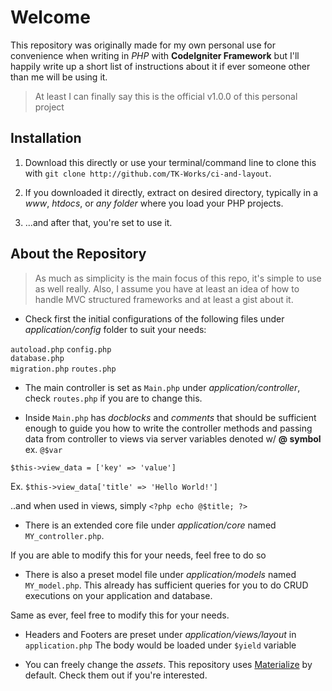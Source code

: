 # Welcome #

This repository was originally made for my own personal use for convenience when writing in *PHP* with **CodeIgniter Framework** but I'll happily write up a short list of instructions about it if ever someone other than me will be using it.

> At least I can finally say this is the official v1.0.0 of this personal project

## Installation ##

1. Download this directly or use your terminal/command line to clone this with `git clone http://github.com/TK-Works/ci-and-layout`.

2. If you downloaded it directly, extract on desired directory, typically in a *www*, *htdocs*, or *any folder* where you load your PHP projects.

3. ...and after that, you're set to use it.

## About the Repository ##

> As much as simplicity is the main focus of this repo, it's simple to use as well really.
> Also, I assume you have at least an idea of how to handle MVC structured frameworks and at least a gist about it.  

- Check first the initial configurations of the following files under *application/config* folder to suit your needs:

`autoload.php`
`config.php`  
`database.php`  
`migration.php`
`routes.php`

- The main controller is set as `Main.php` under *application/controller*, check `routes.php` if you are to change this.

- Inside `Main.php` has *docblocks* and *comments* that should be sufficient enough to guide you how to write the controller methods and passing data from controller to views via server variables denoted w/ **@ symbol** ex. `@$var`

`$this->view_data = ['key' => 'value']`

Ex. `$this->view_data['title' => 'Hello World!']`

..and when used in views, simply `<?php echo @$title; ?>`

- There is an extended core file under *application/core* named `MY_controller.php`.

If you are able to modify this for your needs, feel free to do so

- There is also a preset model file under *application/models* named `MY_model.php`. This already has sufficient queries for you to do CRUD executions on your application and database.

Same as ever, feel free to modify this for your needs.

- Headers and Footers are preset under *application/views/layout* in `application.php`
The body would be loaded under `$yield` variable

- You can freely change the *assets*. This repository uses [Materialize](https://materializecss.com/ "Materialize") by default. Check them out if you're interested.
